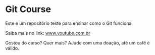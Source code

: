 # Git Course

Este é um repositório teste para ensinar como o Git funciona

Saiba mais no link: www.youtube.com.br

Gostou do curso? Quer mais? AJude com uma doação, até um café é válido.
